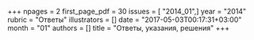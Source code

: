 +++
npages = 2
first_page_pdf = 30
issues = [ "2014_01",]
year = "2014"
rubric = "Ответы"
illustrators = []
date = "2017-05-03T00:17:31+03:00"
month = "01"
authors = []
title = "Ответы, указания, решения"
+++
